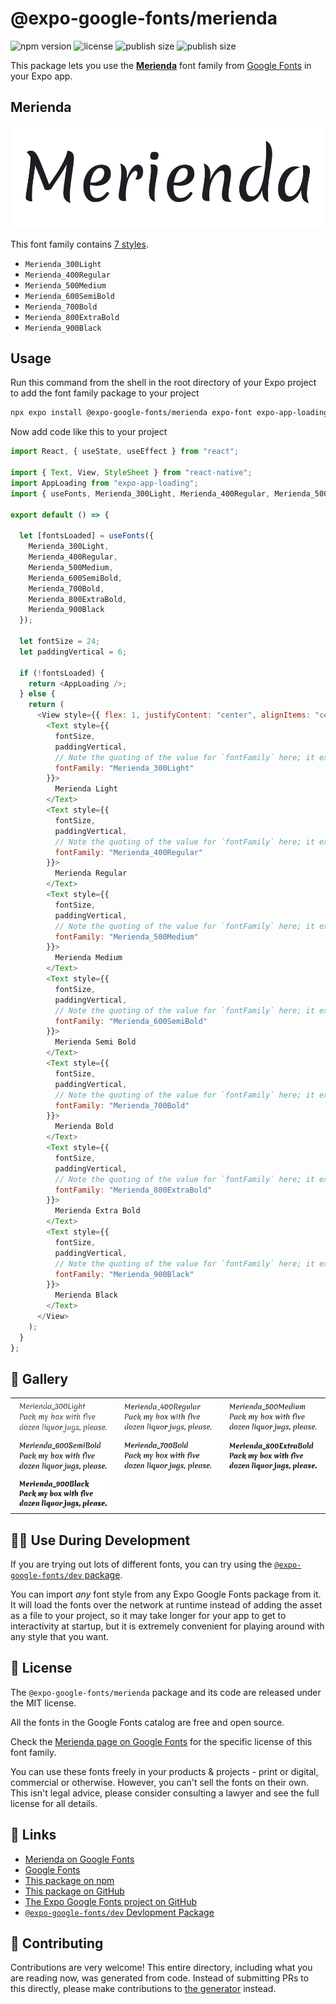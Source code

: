 # @expo-google-fonts/merienda

![npm version](https://flat.badgen.net/npm/v/@expo-google-fonts/merienda)
![license](https://flat.badgen.net/github/license/expo/google-fonts)
![publish size](https://flat.badgen.net/packagephobia/install/@expo-google-fonts/merienda)
![publish size](https://flat.badgen.net/packagephobia/publish/@expo-google-fonts/merienda)

This package lets you use the [**Merienda**](https://fonts.google.com/specimen/Merienda) font family from [Google Fonts](https://fonts.google.com/) in your Expo app.

## Merienda

![Merienda](./font-family.png)

This font family contains [7 styles](#-gallery).

- `Merienda_300Light`
- `Merienda_400Regular`
- `Merienda_500Medium`
- `Merienda_600SemiBold`
- `Merienda_700Bold`
- `Merienda_800ExtraBold`
- `Merienda_900Black`

## Usage

Run this command from the shell in the root directory of your Expo project to add the font family package to your project

```sh
npx expo install @expo-google-fonts/merienda expo-font expo-app-loading
```

Now add code like this to your project

```js
import React, { useState, useEffect } from "react";

import { Text, View, StyleSheet } from "react-native";
import AppLoading from "expo-app-loading";
import { useFonts, Merienda_300Light, Merienda_400Regular, Merienda_500Medium, Merienda_600SemiBold, Merienda_700Bold, Merienda_800ExtraBold, Merienda_900Black } from '@expo-google-fonts/merienda';

export default () => {

  let [fontsLoaded] = useFonts({
    Merienda_300Light, 
    Merienda_400Regular, 
    Merienda_500Medium, 
    Merienda_600SemiBold, 
    Merienda_700Bold, 
    Merienda_800ExtraBold, 
    Merienda_900Black
  });

  let fontSize = 24;
  let paddingVertical = 6;

  if (!fontsLoaded) {
    return <AppLoading />;
  } else {
    return (
      <View style={{ flex: 1, justifyContent: "center", alignItems: "center" }}>
        <Text style={{
          fontSize,
          paddingVertical,
          // Note the quoting of the value for `fontFamily` here; it expects a string!
          fontFamily: "Merienda_300Light"
        }}>
          Merienda Light
        </Text>
        <Text style={{
          fontSize,
          paddingVertical,
          // Note the quoting of the value for `fontFamily` here; it expects a string!
          fontFamily: "Merienda_400Regular"
        }}>
          Merienda Regular
        </Text>
        <Text style={{
          fontSize,
          paddingVertical,
          // Note the quoting of the value for `fontFamily` here; it expects a string!
          fontFamily: "Merienda_500Medium"
        }}>
          Merienda Medium
        </Text>
        <Text style={{
          fontSize,
          paddingVertical,
          // Note the quoting of the value for `fontFamily` here; it expects a string!
          fontFamily: "Merienda_600SemiBold"
        }}>
          Merienda Semi Bold
        </Text>
        <Text style={{
          fontSize,
          paddingVertical,
          // Note the quoting of the value for `fontFamily` here; it expects a string!
          fontFamily: "Merienda_700Bold"
        }}>
          Merienda Bold
        </Text>
        <Text style={{
          fontSize,
          paddingVertical,
          // Note the quoting of the value for `fontFamily` here; it expects a string!
          fontFamily: "Merienda_800ExtraBold"
        }}>
          Merienda Extra Bold
        </Text>
        <Text style={{
          fontSize,
          paddingVertical,
          // Note the quoting of the value for `fontFamily` here; it expects a string!
          fontFamily: "Merienda_900Black"
        }}>
          Merienda Black
        </Text>
      </View>
    );
  }
};
```

## 🔡 Gallery


||||
|-|-|-|
|![Merienda_300Light](./Merienda_300Light.ttf.png)|![Merienda_400Regular](./Merienda_400Regular.ttf.png)|![Merienda_500Medium](./Merienda_500Medium.ttf.png)||
|![Merienda_600SemiBold](./Merienda_600SemiBold.ttf.png)|![Merienda_700Bold](./Merienda_700Bold.ttf.png)|![Merienda_800ExtraBold](./Merienda_800ExtraBold.ttf.png)||
|![Merienda_900Black](./Merienda_900Black.ttf.png)||||


## 👩‍💻 Use During Development

If you are trying out lots of different fonts, you can try using the [`@expo-google-fonts/dev` package](https://github.com/expo/google-fonts/tree/master/font-packages/dev#readme).

You can import _any_ font style from any Expo Google Fonts package from it. It will load the fonts over the network at runtime instead of adding the asset as a file to your project, so it may take longer for your app to get to interactivity at startup, but it is extremely convenient for playing around with any style that you want.


## 📖 License

The `@expo-google-fonts/merienda` package and its code are released under the MIT license.

All the fonts in the Google Fonts catalog are free and open source.

Check the [Merienda page on Google Fonts](https://fonts.google.com/specimen/Merienda) for the specific license of this font family.

You can use these fonts freely in your products & projects - print or digital, commercial or otherwise. However, you can't sell the fonts on their own. This isn't legal advice, please consider consulting a lawyer and see the full license for all details.

## 🔗 Links

- [Merienda on Google Fonts](https://fonts.google.com/specimen/Merienda)
- [Google Fonts](https://fonts.google.com/)
- [This package on npm](https://www.npmjs.com/package/@expo-google-fonts/merienda)
- [This package on GitHub](https://github.com/expo/google-fonts/tree/master/font-packages/merienda)
- [The Expo Google Fonts project on GitHub](https://github.com/expo/google-fonts)
- [`@expo-google-fonts/dev` Devlopment Package](https://github.com/expo/google-fonts/tree/master/font-packages/dev)

## 🤝 Contributing

Contributions are very welcome! This entire directory, including what you are reading now, was generated from code. Instead of submitting PRs to this directly, please make contributions to [the generator](https://github.com/expo/google-fonts/tree/master/packages/generator) instead.
